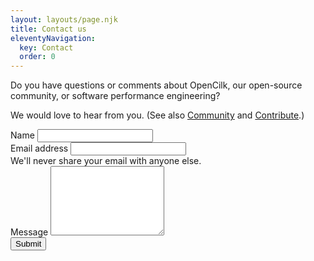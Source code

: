 ```yaml
---
layout: layouts/page.njk
title: Contact us
eleventyNavigation:
  key: Contact
  order: 0
---
```


Do you have questions or comments about OpenCilk, our open-source community, or software performance engineering?

We would love to hear from you. (See also [Community](/community/) and [Contribute](/contribute/).)

<div class="content ms-4">
    <form action="POST" data-netlify="true" style="max-width: 40em;">
        <div class="fields">
            <div class="mb-3">
                <label for="name" class="form-label">Name</label>
                <input type="text" class="form-control" id="name" aria-describedby="nameHelp">
            </div>
            <div class="mb-3">
                <label for="email" class="form-label">Email address</label>
                <input type="email" class="form-control" id="email" aria-describedby="emailHelp">
                <div id="emailHelp" class="form-text">We'll never share your email with anyone else.</div>
            </div>
            <div class="mb-3">
                <label for="message" class="form-label">Message</label>
                <textarea class="form-control" name="message" id="message" rows="7"></textarea>
            </div>
            <div class="field">
                <div data-netlify-recaptcha="true"></div>
            </div>
        </div>
        <div class="actions">
            <button type="submit" class="btn btn-primary">Submit</button>
        </div>
    </form>
</div>